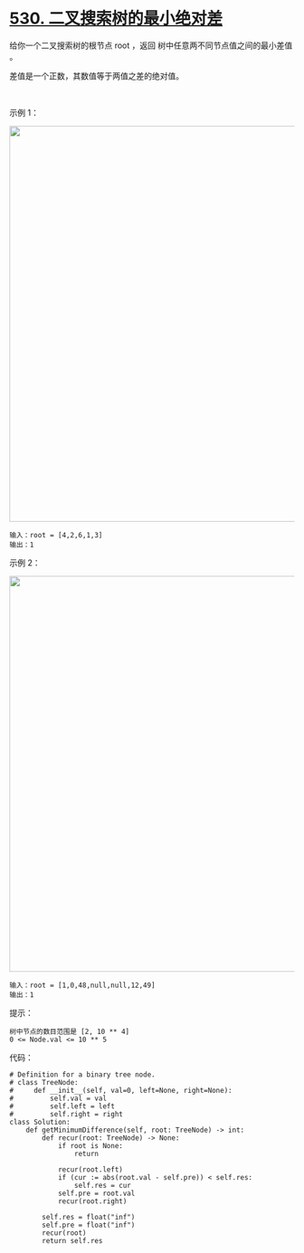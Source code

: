 # [530. 二叉搜索树的最小绝对差](https://leetcode-cn.com/problems/minimum-absolute-difference-in-bst/)

给你一个二叉搜索树的根节点 root ，返回 树中任意两不同节点值之间的最小差值 。

差值是一个正数，其数值等于两值之差的绝对值。

 

示例 1：

<img src="https://assets.leetcode.com/uploads/2021/02/05/bst1.jpg" width="700" />

```
输入：root = [4,2,6,1,3]
输出：1
```
示例 2：

<img src="https://assets.leetcode.com/uploads/2021/02/05/bst2.jpg" width="700" />

```
输入：root = [1,0,48,null,null,12,49]
输出：1
```

提示：
```
树中节点的数目范围是 [2, 10 ** 4]
0 <= Node.val <= 10 ** 5
```

代码：
```python3
# Definition for a binary tree node.
# class TreeNode:
#     def __init__(self, val=0, left=None, right=None):
#         self.val = val
#         self.left = left
#         self.right = right
class Solution:
    def getMinimumDifference(self, root: TreeNode) -> int:
        def recur(root: TreeNode) -> None:
            if root is None:
                return
            
            recur(root.left)
            if (cur := abs(root.val - self.pre)) < self.res:
                self.res = cur
            self.pre = root.val
            recur(root.right)

        self.res = float("inf")
        self.pre = float("inf")
        recur(root)
        return self.res
```
